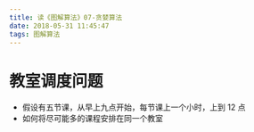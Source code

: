 ```yaml
---
title: 读《图解算法》07-贪婪算法
date: 2018-05-31 11:45:47
tags: 图解算法
---
```


# 教室调度问题

* 假设有五节课，从早上九点开始，每节课上一个小时，上到 12 点
* 如何将尽可能多的课程安排在同一个教室
